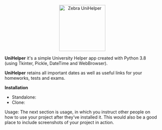 <p align="center">
	<img alt="Zebra UniHelper" src="https://github.com/SebastianRichiteanu/UniHelper/blob/main/Files/icon.ico" width="150">
</p>

**UniHelper** it's a simple University Helper app created with Python 3.8 (using Tkinter, Pickle, DateTime and WebBrowser).

**UniHelper** retains all important dates as well as useful links for your homeworks, tests and exams.

**Installation** 
	
- Standalone:
- Clone:
		

Usage: The next section is usage, in which you instruct other people on how to use your project after they’ve installed it. This would also be a good place to include screenshots of your project in action.
